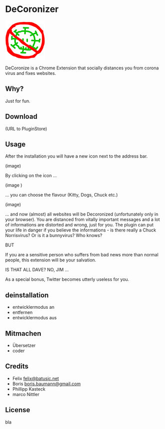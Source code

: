 # DeCoronizer

![DeCoronizer Logo](images/decoronizer-logo-128.png?raw=true "Title")

DeCoronize is a Chrome Extension that socially distances you from corona virus and fixes websites.

## Why?

Just for fun.

## Download

(URL to PluginStore)

## Usage

After the installation you will have a new icon next to the address bar. 

(image)

By clicking on the icon ...

(image )

... you can choose the flavour (Kitty, Dogs, Chuck etc.) 

(image)

... and now (almost) all websites will be Decoronized (unfortunately only in your browser). 
You are distanced from vitally important messages and a lot of informations are distorted and wrong, just for you. 
The plugin can put your life in danger if you believe the informations - is there really a Chuck Norrisvirus? Or is it a bunnyvirus? Who knows?

BUT

If you are a sensitive person who suffers from bad news more than normal people, this extension will be your salvation.

IS THAT ALL DAVE? NO, JIM ...

As a special bonus, Twitter becomes utterly useless for you. 


## deinstallation

- entwicklermodus an
- entfernen
- entwicklermodus aus

## Mitmachen

 - Übersetzer
 - coder

## Credits

- Felix felix@batusic.net
- Boris boris.baumann@gmail.com
- Phillipp Kasteck 
- marco Nittler

## License

bla
